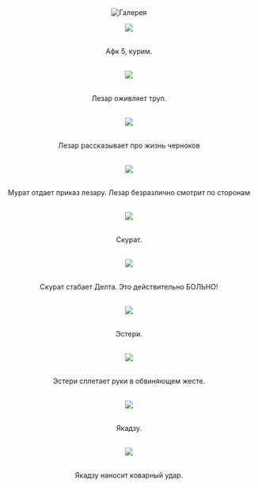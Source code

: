 &nbsp;

<p style='text-align: center'>
    <img src="/img/tit_gallery.jpg" alt='Галерея' />
</p>

<div align="center">

<a href="/gallery/nsk_apr2006/afk.jpg"><img border=0 src="/gallery/nsk_apr2006/afk_sm.jpg"></a>

<br>Афк 5, курим.
<br>
<br>

<a href="/gallery/nsk_apr2006/ozh_lezar.jpg"><img border=0 src="/gallery/nsk_apr2006/ozh_lezar_sm.jpg"></a>

<br>Лезар оживляет труп. 
<br>
<br>

<a href="/gallery/nsk_apr2006/lez_skazit.jpg"><img border=0 src="/gallery/nsk_apr2006/lez_skazit_sm.jpg"></a>

<br>Лезар рассказывает про жизнь черноков 
<br> 
<br>

<a href="/gallery/nsk_apr2006/mur&leza.jpg"><img border=0 src="/gallery/nsk_apr2006/mur&leza_sm.jpg"></a>

<br>Мурат отдает приказ лезару. Лезар безразлично смотрит по сторонам 
<br>
<br>

<a href="/gallery/nsk_apr2006/skurat.jpg"><img border=0 src="/gallery/nsk_apr2006/skurat_sm.jpg"></a>

<br>Скурат. 
<br>
<br>

<a href="/gallery/nsk_apr2006/skur&delt.jpg"><img border=0 src="/gallery/nsk_apr2006/skur&delt_sm.jpg"></a>

<br>Скурат стабает Делта. Это действительно БОЛЬНО! 
<br>
<br>

<a href="/gallery/nsk_apr2006/ester.jpg"><img border=0 src="/gallery/nsk_apr2006/ester_sm.jpg"></a>

<br>Эстери. 
<br>
<br>

<a href="/gallery/nsk_apr2006/kov_ester.jpg"><img border=0 src="/gallery/nsk_apr2006/kov_ester_sm.jpg"></a>

<br>Эстери сплетает руки в обвиняющем жесте. 
<br>
<br>

<a href="/gallery/nsk_apr2006/jakadzu.jpg"><img border=0 src="/gallery/nsk_apr2006/jakadzu_sm.jpg"></a>

<br>Якадзу.
<br>
<br>

<a href="/gallery/nsk_apr2006/kov_jakadzu.jpg"><img border=0 src="/gallery/nsk_apr2006/kov_jakadzu_sm.jpg"></a>

<br>Якадзу наносит коварный удар. 
<br>
<br>


</div>
<p><div align="right"><i></i></div></p>